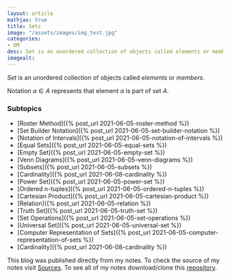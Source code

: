 ```yaml
---
layout: article
mathjax: true
title: Sets
image: "/assets/images/img_test.jpg"
categories:
- DM
desc: Set is an unordered collection of objects called elements or members. 
imagealt: 
---
```


*Set* is an unordered collection of objects called *elements* or *members*.

Notation $a \in A$ represents that element $a$ is part of set $A$.


































































































































































































































































































































































### Subtopics
- [Roster Method]({% post_url 2021-06-05-roster-method %})
- [Set Builder Notation]({% post_url 2021-06-05-set-builder-notation %})
- [Notation of Intervals]({% post_url 2021-06-05-notation-of-intervals %})
- [Equal Sets]({% post_url 2021-06-05-equal-sets %})
- [Empty Set]({% post_url 2021-06-05-empty-set %})
- [Venn Diagrams]({% post_url 2021-06-05-venn-diagrams %})
- [Subsets]({% post_url 2021-06-05-subsets %})
- [Cardinality]({% post_url 2021-06-08-cardinality %})
- [Power Set]({% post_url 2021-06-05-power-set %})
- [Ordered n-tuples]({% post_url 2021-06-05-ordered-n-tuples %})
- [Cartesian Product]({% post_url 2021-06-05-cartesian-product %})
- [Relation]({% post_url 2021-06-05-relation %})
- [Truth Set]({% post_url 2021-06-05-truth-set %})
- [Set Operations]({% post_url 2021-06-05-set-operations %})
- [Universal Set]({% post_url 2021-06-05-universal-set %})
- [Computer Representation of Sets]({% post_url 2021-06-05-computer-representation-of-sets %})
- [Cardinality]({% post_url 2021-06-08-cardinality %})

This blog was published directly from my notes.
To check the source of my notes visit [Sources](sources.html).
To see all of my notes download/clone this [repository](https://github.com/bovem/CS).